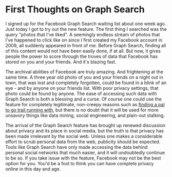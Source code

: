 # First Thoughts on Graph Search

I signed up for the Facebook Graph Search waiting list about one week ago. Just today I got to try out the new feature. The first thing I searched was the query "photos that I've liked". A seemingly endless stream of photos that I've happened to click like on since I first created my Facebook account in 2009, all suddenly appeared in front of me. Before Graph Search, finding all of this content would not have been easily done, if at all. But now, it gives people the power to score through the troves of data that Facebook has stored on you and your friends. And it's blazing fast.

The archival abilities of Facebook are truly amazing. And frightening at the same time. A three year old photo of you and your friends on a night out in town, that was lost and completely forgotten, could be found in a blink of an eye - and by anyone on your friends list. With poor privacy settings, that photo could be found by anyone. The ease of accessing such data with Graph Search is both a blessing and a curse. Of course one could use the feature for completely legitimate, non-creepy reasons such as [finding a pal to go trail running with](https://www.youtube.com/watch?v=SD951tHz38g), but there is no doubt that it will be used for more unsavory things like data mining, social engineering, and plain-out stalking.

The arrival of the Graph Search feature has brought up renewed discussion about privacy and its place in social media, but the truth is that privacy has been made irrelevant by the social web. Unless one makes a considerable effort to scrub personal data from the web, publicity should be expected. Tools like Graph Search have only made accessing the data behind personal social networks that much easier, and it will undoubtedly continue to be so. If you take issue with the feature, Facebook may not be the best option for you. You'd be a fool to think you can have complete privacy online in this day and age.